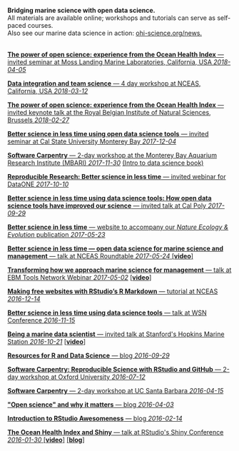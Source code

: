 **Bridging marine science with open data science.**  
All materials are available online; workshops and tutorials can serve as self-paced courses.  
Also see our marine data science in action: [ohi-science.org/news.](http://ohi-science.org/news)
<br>
<br>

[**The power of open science: experience from the Ocean Health Index** — invited seminar at Moss Landing Marine Laboratories, California, USA *2018-04-05*](https://docs.google.com/presentation/d/1frhNFr-Lf5KZCzJtYMRSim2-iZ72zAJZ__0YrqAdbs8/edit?usp=sharing)

[**Data integration and team science** — 4 day workshop at NCEAS, California, USA *2018-03-12*](https://nceas.github.io/crescynt-training/data-integration)

[**The power of open science: experience from the Ocean Health Index**  —  invited keynote talk at the Royal Belgian Institute of Natural Sciences, Brussels *2018-02-27*](https://docs.google.com/presentation/d/10KkXEv4r3wWtdKvB6RFOPe809eMNldODaRqQxn-jeME/edit?usp=sharing)

[**Better science in less time using open data science tools**  —  invited seminar at Cal State University Monterey Bay *2017-12-04*](https://docs.google.com/presentation/d/1CVK8HRDubFU4UEduBK5q6JJebhbyVjB6SpTpjZI6q6Y/edit?usp=sharing)

[**Software Carpentry** — 2-day workshop at the Monterey Bay Aquarium Research Institute (MBARI) *2017-11-30*](https://jules32.github.io/2017-11-30-MBARI/) [(Intro to data science book)](http://ohi-science.org/data-science-training)

[**Reproducible Research: Better science in less time**  —  invited webinar for DataONE *2017-10-10*](https://docs.google.com/presentation/d/141gf6dIkQsOXJ74xWEeMFYOQEL41lZydywRRf_4RBPE/edit)

[**Better science in less time using data science tools: How open data science tools have improved our science**  —  invited talk at Cal Poly *2017-09-29*](https://docs.google.com/presentation/d/1IkxMgJwtJ17n51ENGudmL9rRmhgh3njGB0ivrracZIg/edit?usp=sharing)

[**Better science in less time**  —  website to accompany our *Nature Ecology & Evolution* publication  *2017-05-23*](http://ohi-science.org/betterscienceinlesstime/) 

[**Better science in less time — open data science for marine science and management**  — talk at NCEAS Roundtable *2017-05-24* \[]()[**video**\]](https://www.youtube.com/watch?v=x4uzVAZvFCA)  

[**Transforming how we approach marine science for management**  — talk at EBM Tools Network Webinar *2017-05-02*](https://docs.google.com/presentation/d/1KDwUPVI12ioYzkhzzhnUEZbFJObuDzHPPSaOaN77Ye8/edit?usp=sharing) [\[]()[**video**\]](https://www.openchannels.org/webinars/2017/using-ocean-health-index-integrated-tool-implementing-ebm-and-coastal-management)

[**Making free websites with RStudio’s R Markdown**  —  tutorial at NCEAS *2016-12-14*](https://jules32.github.io/rmarkdown-website-tutorial/) 

[**Better science in less time using data science tools**  —  talk at WSN Conference *2016-11-15*](https://jules32.github.io/opensci-talk/short#1)

[**Being a marine data scientist**  —  invited talk at Stanford's Hopkins Marine Station *2016-10-21*](https://jules32.github.io/opensci-talk/#1) [\[]()[**video**\]](http://seawater.stanford.edu/Lowndes.mp4)

[**Resources for R and Data Science**  —  blog *2016-09-29*](http://ohi-science.org/news/Resources-for-R-and-Data-Science)  

[**Software Carpentry: Reproducible Science with RStudio and GitHub**  —  2-day workshop at Oxford University *2016-07-12*](http://jules32.github.io/2016-07-12-Oxford/overview/)

[**Software Carpentry**  —  2-day workshop at UC Santa Barbara *2016-04-15*](http://remi-daigle.github.io/2016-04-15-UCSB/overview/)

[**"Open science" and why it matters**  —  blog *2016-04-03*](http://jules32.github.io/resources/open-science/) 

[**Introduction to RStudio Awesomeness**  —  blog *2016-02-14*](http://jules32.github.io/resources/RStudio_intro/)

[**The Ocean Health Index and Shiny**  —  talk at RStudio's Shiny Conference *2016-01-30* ](http://ohi-science.org/ohimanual/tutorials/ohi_shiny/#1)
[\[]()[**video**\]](https://www.rstudio.com/resources/videos/ocean-health-index-analysis-with-shiny/)
[\[]()[**blog**\]](http://ohi-science.org/news/presentation-at-rstudio-shiny-conference)



